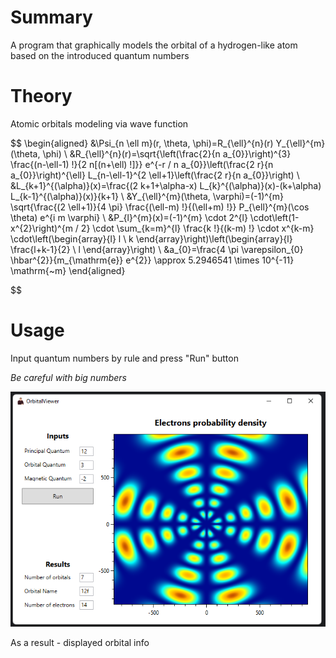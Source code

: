 # Summary

A program that graphically models the orbital of a hydrogen-like atom based on the introduced quantum numbers

# Theory

Atomic orbitals modeling via wave function


$$
\begin{aligned}
&\Psi_{n \ell m}(r, \theta, \phi)=R_{\ell}^{n}(r) Y_{\ell}^{m}(\theta, \phi) \\
&R_{\ell}^{n}(r)=\sqrt{\left(\frac{2}{n a_{0}}\right)^{3} \frac{(n-\ell-1) !}{2 n[(n+\ell) !]}} e^{-r / n a_{0}}\left(\frac{2 r}{n a_{0}}\right)^{\ell} L_{n-\ell-1}^{2 \ell+1}\left(\frac{2 r}{n a_{0}}\right) \\
&L_{k+1}^{(\alpha)}(x)=\frac{(2 k+1+\alpha-x) L_{k}^{(\alpha)}(x)-(k+\alpha) L_{k-1}^{(\alpha)}(x)}{k+1} \\
&Y_{\ell}^{m}(\theta, \varphi)=(-1)^{m} \sqrt{\frac{(2 \ell+1)}{4 \pi} \frac{(\ell-m) !}{(\ell+m) !}} P_{\ell}^{m}(\cos \theta) e^{i m \varphi} \\
&P_{l}^{m}(x)=(-1)^{m} \cdot 2^{l} \cdot\left(1-x^{2}\right)^{m / 2} \cdot \sum_{k=m}^{l} \frac{k !}{(k-m) !} \cdot x^{k-m} \cdot\left(\begin{array}{l}
l \\
k
\end{array}\right)\left(\begin{array}{l}
\frac{l+k-1}{2} \\
l
\end{array}\right) \\
&a_{0}=\frac{4 \pi \varepsilon_{0} \hbar^{2}}{m_{\mathrm{e}} e^{2}} \approx 5.2946541 \times 10^{-11} \mathrm{~m}
\end{aligned}

$$

# Usage

Input quantum numbers by rule and press "Run" button

*Be careful with big numbers*

![](Docs/interface.png)

As a result - displayed orbital info